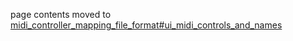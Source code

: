 page contents moved to
[midi\_controller\_mapping\_file\_format\#ui\_midi\_controls\_and\_names](midi_controller_mapping_file_format#ui_midi_controls_and_names)
